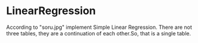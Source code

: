 # LinearRegression
According to "soru.jpg" implement Simple Linear Regression. There are not three tables, they are a continuation of each other.So, that is a single table.

